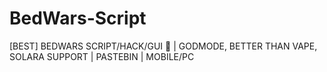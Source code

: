 # BedWars-Script
[BEST] BEDWARS SCRIPT/HACK/GUI 🎀 | GODMODE, BETTER THAN VAPE, SOLARA SUPPORT | PASTEBIN | MOBILE/PC
